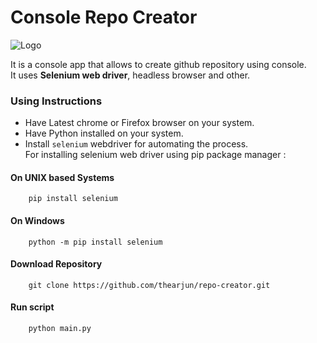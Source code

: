 # Console Repo Creator

![Logo]()

It is a console app that allows to create github repository using console. <br/>
It uses **Selenium web driver**, headless browser and other.

### Using Instructions

- Have Latest chrome or Firefox browser on your system.
- Have Python installed on your system.
- Install ```selenium``` webdriver for automating the process.  
For installing selenium web driver using pip package manager :

#### On UNIX based Systems

        pip install selenium

#### On Windows

        python -m pip install selenium

#### Download Repository

        git clone https://github.com/thearjun/repo-creator.git

#### Run script

        python main.py







